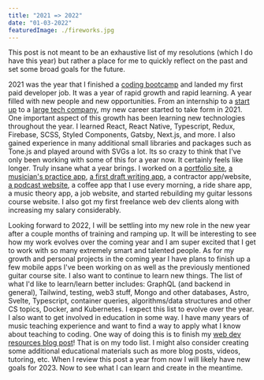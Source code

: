 ```yaml
---
title: "2021 => 2022"
date: "01-03-2022"
featuredImage: ./fireworks.jpg
---
```


This post is not meant to be an exhaustive list of my resolutions (which I do have this year) but rather a place for me to quickly reflect on the past and set some broad goals for the future.

2021 was the year that I finished a <a href="https://austincodingacademy.com/" target="_blank" rel="noopener noreferrer">coding bootcamp</a> and landed my first paid developer job. It was a year of rapid growth and rapid learning. A year filled with new people and new opportunities. From an internship to a <a href="https://www.wridz.com/" target="_blank" rel="noopener noreferrer">start up</a> to a <a href="https://www.indeed.com/" target="_blank" rel="noopener noreferrer">large tech company</a>, my new career started to take form in 2021. One important aspect of this growth has been learning new technologies throughout the year. I learned React, React Native, Typescript, Redux, Firebase, SCSS, Styled Components, Gatsby, Next.js, and more. I also gained experience in many additional small libraries and packages such as Tone.js and played around with SVGs a lot. Its so crazy to think that I've only been working with some of this for a year now. It certainly feels like longer. Truly insane what a year brings. I worked on a <a href="https://lanegarner.dev/" target="_blank" rel="noopener no referrer">portfolio site</a>, <a href="https://shedr.app/" target="_blank" rel="noopener noreferrer">a musician's practice app</a>, <a href="https://www.draftrr.com/" target="_blank" rel="noopener noreferrer">a first draft writing app</a>, a contractor app/website, <a href="https://healthsciencecoach.com/" target="_blank" rel="noopener noreferrer">a podcast website</a>, a coffee app that I use every morning, a ride share app, a music theory app, a job website, and started rebuilding my guitar lessons course website. I also got my first freelance web dev clients along with increasing my salary considerably.

Looking forward to 2022, I will be settling into my new role in the new year after a couple months of training and ramping up. It will be interesting to see how my work evolves over the coming year and I am super excited that I get to work with so many extremely smart and talented people. As for my growth and personal projects in the coming year I have plans to finish up a few mobile apps I've been working on as well as the previously mentioned guitar course site. I also want to continue to learn new things. The list of what I'd like to learn/learn better includes: GraphQL (and backend in general), Tailwind, testing, web3 stuff, Mongo and other databases, Astro, Svelte, Typescript, container queries, algorithms/data structures and other CS topics, Docker, and Kubernetes. I expect this list to evolve over the year. I also want to get involved in education in some way. I have many years of music teaching experience and want to find a way to apply what I know about teaching to coding. One way of doing this is to finish my <a href="/blog/resources/" target="_blank" rel="noopener noreferrer">web dev resources blog post</a>! That is on my todo list. I might also consider creating some additional educational materials such as more blog posts, videos, tutoring, etc. When I review this post a year from now I will likely have new goals for 2023. Now to see what I can learn and create in the meantime.
